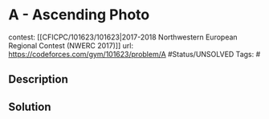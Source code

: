 # A - Ascending Photo

contest: [[CFICPC/101623/101623|2017-2018 Northwestern European Regional Contest (NWERC 2017)]]
url: https://codeforces.com/gym/101623/problem/A
#Status/UNSOLVED
Tags: #

## Description

## Solution

